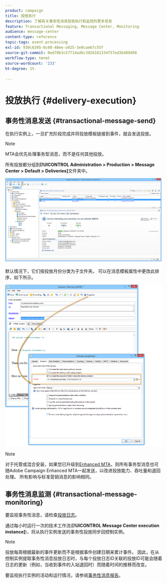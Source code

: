 ```yaml
---
product: campaign
title: 投放执行
description: 了解有关事务性消息投放执行和监控的更多信息
feature: Transactional Messaging, Message Center, Monitoring
audience: message-center
content-type: reference
topic-tags: event-processing
exl-id: 930c6395-0c00-40ee-a925-3e0cae67c55f
source-git-commit: 0ed70b3c57714ad6c3926181334f57ed3b409d98
workflow-type: tm+mt
source-wordcount: '233'
ht-degree: 1%

---
```


# 投放执行 {#delivery-execution}



## 事务性消息发送 {#transactional-message-send}

在执行实例上，一旦扩充阶段完成并将投放模板链接到事件，就会发送投放。

>[!NOTE]
>
>MTA会优先处理事务型消息，而不是任何其他投放。

所有投放都分组到&#x200B;**[!UICONTROL Administration > Production > Message Center > Default > Deliveries]**&#x200B;文件夹中。

![](assets/messagecenter_deliveries_execinstances_001.png)

默认情况下，它们按投放月份分类为子文件夹。 可以在消息模板属性中更改此排序，如下所示。

![](assets/messagecenter_deliveries_properties_001.png)

>[!NOTE]
>
>对于托管或混合安装，如果您已升级到[Enhanced MTA](../../delivery/using/sending-with-enhanced-mta.md)，则所有事务型消息也可随Adobe Campaign Enhanced MTA一起发送，以改进投放能力、吞吐量和退回处理。 所有影响与标准营销消息的影响相同。

## 事务性消息监测 {#transactional-message-monitoring}

要监视事务性消息，请检查[投放日志](../../delivery/using/delivery-dashboard.md#delivery-logs-and-history)。

通过每小时运行一次的技术工作流(**[!UICONTROL Message Center execution instance]**)，将从执行实例发送的事务性投放同步回控制实例。

>[!NOTE]
>
>投放每周根据最新的事件更新而不是根据事件创建日期来累计事件。 因此，在从控制实例提取事务性消息投放日志时，与每个投放日志ID关联的投放ID可能会随着日志的更新（例如，当收到事件的入站退回时）而随着时间的推移而改变。

<!--The transactional deliveries sent from the execution instance are synchronized back to the control instance as follows.

Let's take a [delivery template](../../message-center/using/introduction.md) labelled *Template_1*.

1. An event corresponding to *Template_1* is received on the execution instance.
1. The **Processing real time events** (rtEventsProcessing) workflow processes the event and searches for an existing delivery for the current month.

    >[!NOTE]
    >
    >If not found, a new delivery is created and the event is assigned to the new delivery.

1. The transactional email is sent and the delivery status changes to **[!UICONTROL Sent]**.
1. The **Message Center execution instance** (mcSync_mcExec) workflow retrieves the delivery logs from the execution instance and updates the delivery logs on the control instance.
1. The control instance searches for an existing delivery for week 40 (2020-09-28_Template_1).

    >[!NOTE]
    >
    >If not found, a new delivery is created.

1. The week after, an inbound bounce is received for the event.
1. The status of the event changes to **[!UICONTROL Delivery failed]**.
1. The **Message Center execution instance** (mcSync_mcExec) workflow retrieves the delivery logs from the execution instance and searches for a delivery for week 41 (2020-10-05_Template_1) to update the delivery logs. The delivery logs are then linked to a new delivery for the current week.

To summarize, the deliveries weekly accumulate the events based on the latest event update, and not on the event creation date.

Therefore, when extracting transactional messaging delivery logs from the control instance, the delivery ID associated with each delivery log ID changes every week.-->

要监视执行实例的活动和运行情况，请参阅[事务性消息报告](../../message-center/using/about-transactional-messaging-reports.md)。

